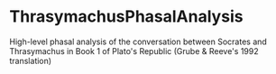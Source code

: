 # ThrasymachusPhasalAnalysis
 High-level phasal analysis of the conversation between Socrates and Thrasymachus in Book 1 of Plato's Republic (Grube & Reeve's 1992 translation)
